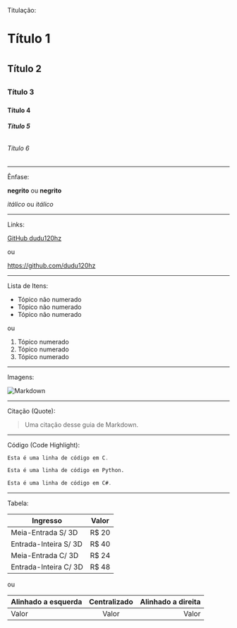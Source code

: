 Titulação:

# Título 1 <h1>

## Título 2 <h2>

### Título 3 <h3>

#### Título 4 <h4>

##### Título 5 <h6>

###### Título 6 <h6>


---


Ênfase:

**negrito** ou __negrito__

*itálico* ou _itálico_


---


Links:

[GitHub dudu120hz](https://github.com/dudu120hz)

ou

<https://github.com/dudu120hz>


---


Lista de Itens:

* Tópico não numerado
* Tópico não numerado
* Tópico não numerado

ou

1. Tópico numerado
2. Tópico numerado
3. Tópico numerado


---


Imagens:

![Markdown](https://upload.wikimedia.org/wikipedia/commons/thumb/4/48/Markdown-mark.svg/1200px-Markdown-mark.svg.png)


---


Citação (Quote):

> Uma citação desse guia de Markdown.


---


Código (Code Highlight):

~~~c
Esta é uma linha de código em C.
~~~

~~~python
Esta é uma linha de código em Python.
~~~

~~~csharp
Esta é uma linha de código em C#.
~~~


---


Tabela:

Ingresso           		| Valor
----------------------- | ------
Meia-Entrada S/ 3D 		| R$ 20
Entrada-Inteira S/ 3D	| R$ 40
Meia-Entrada C/ 3D 		| R$ 24
Entrada-Inteira C/ 3D 	| R$ 48

ou

Alinhado a esquerda | Centralizado | Alinhado a direita
:--------- | :------: | -------:
Valor | Valor | Valor